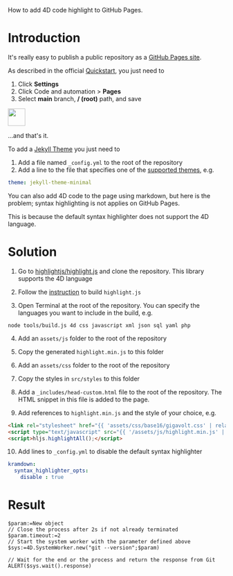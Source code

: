 How to add 4D code highlight to GitHub Pages.

# Introduction

It's really easy to publish a public repository as a [GitHub Pages site](https://pages.github.com).

As described in the official [Quickstart](https://docs.github.com/en/pages/quickstart), you just need to 

1. Click **Settings**
2. Click Code and automation > **Pages**
3. Select **main** branch, **/ (root)** path, and save

<img src="https://github.com/miyako/4d-tip-github-pages/assets/1725068/0a7ceb19-09a9-420c-bd29-630639c1b982" height="40" />

…and that's it.

To add a [Jekyll Theme](https://docs.github.com/en/pages/setting-up-a-github-pages-site-with-jekyll/adding-a-theme-to-your-github-pages-site-using-jekyll) you just need to

1. Add a file named `_config.yml` to the root of the repository
2. Add a line to the file that specifies one of the [supported themes](https://pages.github.com/themes/), e.g.

```yml
theme: jekyll-theme-minimal
```

You can also add 4D code to the page using markdown, but here is the problem; syntax highlighting is not applies on GitHub Pages.

This is because the default syntax highlighter does not support the 4D language.

# Solution

1. Go to [highlightjs/highlight.js](https://github.com/highlightjs/highlight.js) and clone the repository. This library supports the 4D language

2. Follow the [instruction](https://highlightjs.readthedocs.io/en/latest/building-testing.html) to build `highlight.js`

3. Open Terminal at the root of the repository. You can specify the languages you want to include in the build, e.g. 

```
node tools/build.js 4d css javascript xml json sql yaml php
```

4. Add an `assets/js` folder to the root of the repository

5. Copy the generated `highlight.min.js` to this folder

6. Add an `assets/css` folder to the root of the repository

7. Copy the styles in `src/styles` to this folder

8. Add a `_includes/head-custom.html` file to the root of the repository. The HTML snippet in this file is added to the page. 

9. Add references to `highlight.min.js` and the style of your choice, e.g. 

```html
<link rel="stylesheet" href="{{ 'assets/css/base16/gigavolt.css' | relative_url }}">
<script type="text/javascript" src="{{ '/assets/js/highlight.min.js' | relative_url }}"></script>
<script>hljs.highlightAll();</script>
```

10. Add lines to `_config.yml` to disable the default syntax highlighter

```yml
kramdown:
  syntax_highlighter_opts:
    disable : true
```

# Result 

```4d
$param:=New object
// Close the process after 2s if not already terminated
$param.timeout:=2
// Start the system worker with the parameter defined above
$sys:=4D.SystemWorker.new("git --version";$param)

// Wait for the end or the process and return the response from Git
ALERT($sys.wait().response)
```
